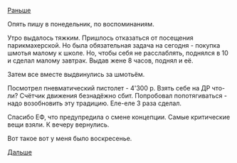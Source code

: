 [Раньше](2017.08.26.md)

Опять пишу в понедельник, по воспоминаниям.

Утро выдалось тяжким.
Пришлось отказаться от посещения парикмахерской.
Но была обязательная задача на сегодня - покупка шмотья малому к школе.
Но, чтобы себя не расслаблять, поднялся в 10 и сделал малому завтрак.
Выдав жене 8 часов, поднял и её.

Затем все вместе выдвинулись за шмотьём.

Посмотрел пневматический пистолет - 4'300 р. Взять себе на ДР что-ли?
Счётчик движения безнадёжно сбит.
Попробовал попотягиваться - надо возобновить эту традицию.
Еле-еле 3 раза сделал.

Спасибо ЕФ, что предупредила о смене концепции.
Самые критические вещи взяли. К вечеру вернулись.

Вот такое вот у меня было воскресенье.

[Дальше](2017.08.28.md)